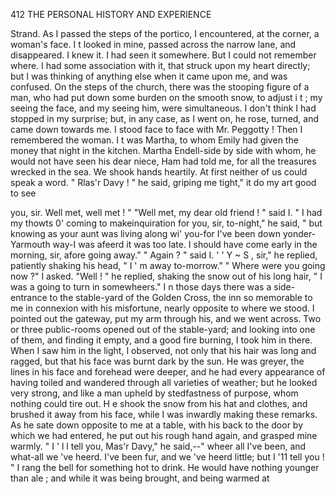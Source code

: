 412           THE PERSONAL HISTORY AND EXPERIENCE

Strand. As I passed the steps of the portico, I encountered, at the
corner, a woman's face. I t looked in mine, passed across the narrow
lane, and disappeared. I knew it. I had seen it somewhere. But I could
not remember where. I had some association with it, that struck upon
my heart directly; but I was thinking of anything else when it came
upon me, and was confused.
     On the steps of the church, there was the stooping figure of a man,
who had put down some burden on the smooth snow, to adjust i t ; my
seeing the face, and my seeing him, were simultaneous. I don't think
I had stopped in my surprise; but, in any case, as I went on, he rose,
turned, and came down towards me. I stood face to face with Mr.
Peggotty !
     Then I remembered the woman. I t was Martha, to whom Emily had
given the money that night in the kitchen. Martha Endell-side by side
with whom, he would not have seen his dear niece, Ham had told me, for
all the treasures wrecked in the sea.
     We shook hands heartily. At first neither of us could speak a word.
     " Rlas'r Davy ! " he said, griping me tight," it do my art good to see

you, sir. Well met, well met ! "
     "Well met, my dear old friend ! " said I.
     " I had my thowts 0' coming to makeinquiration for you, sir, to-night,"
he said, " but knowing as your aunt was living along wi' you-for I've
been down yonder-Yarmouth              way-I was afeerd it was too late. I
should have come early in the morning, sir, afore going away."
     " Again ? " said I.
     ' ' Y ~ S , sir," he replied, patiently shaking his head, " I ' m away
to-morrow."
     " Where were you going now ?" I asked.
     "Well ! " he replied, shaking the snow out of his long hair, " I was
a going to turn in somewheers."
     I n those days there was a side-entrance to the stable-yard of the Golden
Cross, the inn so memorable to me in connexion with his misfortune, nearly
opposite to where we stood. I pointed out the gateway, put my arm
through his, and we went across. Two or three public-rooms opened out
of the stable-yard; and looking into one of them, and finding it empty,
and a good fire burning, I took him in there.
     When I saw him in the light, I observed, not only that his hair was
long and ragged, but that his face was burnt dark by the sun. He was
greyer, the lines in his face and forehead were deeper, and he had every
appearance of having toiled and wandered through all varieties of weather;
but he looked very strong, and like a man upheld by stedfastness of
purpose, whom nothing could tire out. H e shook the snow from his hat
and clothes, and brushed it away from his face, while I was inwardly
making these remarks. As he sate down opposite to me at a table, with
his back to the door by which we had entered, he put out his rough hand
again, and grasped mine warmly.
     " I ' l l tell you, Mas'r Davy," he said,--" wheer all I've been, and
 what-all we 've heerd. I've been fur, and we 've heerd little; but
 I '11 tell you ! "
     I rang the bell for something hot to drink. He would have nothing
 younger than ale ; and while it was being brought, and being warmed at
